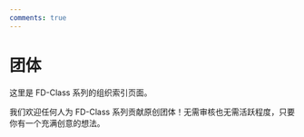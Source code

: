 ```yaml
---
comments: true
---
```


# 团体

这里是 FD-Class 系列的组织索引页面。

我们欢迎任何人为 FD-Class 系列贡献原创团体！无需审核也无需活跃程度，只要你有一个充满创意的想法。